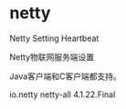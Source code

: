 # netty
Netty Setting Heartbeat 

Netty物联网服务端设置

Java客户端和C客户端都支持。

<dependency>
			<groupId>io.netty</groupId>
			<artifactId>netty-all</artifactId>
			<version>4.1.22.Final</version>
		</dependency>

